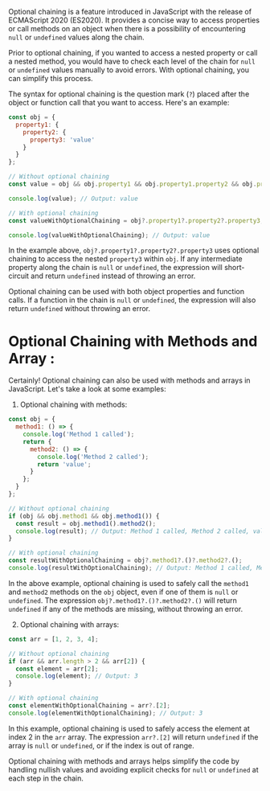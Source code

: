 Optional chaining is a feature introduced in JavaScript with the release of ECMAScript 2020 (ES2020). It provides a concise way to access properties or call methods on an object when there is a possibility of encountering `null` or `undefined` values along the chain.

Prior to optional chaining, if you wanted to access a nested property or call a nested method, you would have to check each level of the chain for `null` or `undefined` values manually to avoid errors. With optional chaining, you can simplify this process.

The syntax for optional chaining is the question mark (`?`) placed after the object or function call that you want to access. Here's an example:

```javascript
const obj = {
  property1: {
    property2: {
      property3: 'value'
    }
  }
};

// Without optional chaining
const value = obj && obj.property1 && obj.property1.property2 && obj.property1.property2.property3;

console.log(value); // Output: value

// With optional chaining
const valueWithOptionalChaining = obj?.property1?.property2?.property3;

console.log(valueWithOptionalChaining); // Output: value
```

In the example above, `obj?.property1?.property2?.property3` uses optional chaining to access the nested `property3` within `obj`. If any intermediate property along the chain is `null` or `undefined`, the expression will short-circuit and return `undefined` instead of throwing an error.

Optional chaining can be used with both object properties and function calls. If a function in the chain is `null` or `undefined`, the expression will also return `undefined` without throwing an error.



# Optional Chaining with Methods and Array :
Certainly! Optional chaining can also be used with methods and arrays in JavaScript. Let's take a look at some examples:

1. Optional chaining with methods:
```javascript
const obj = {
  method1: () => {
    console.log('Method 1 called');
    return {
      method2: () => {
        console.log('Method 2 called');
        return 'value';
      }
    };
  }
};

// Without optional chaining
if (obj && obj.method1 && obj.method1()) {
  const result = obj.method1().method2();
  console.log(result); // Output: Method 1 called, Method 2 called, value
}

// With optional chaining
const resultWithOptionalChaining = obj?.method1?.()?.method2?.();
console.log(resultWithOptionalChaining); // Output: Method 1 called, Method 2 called, value
```
In the above example, optional chaining is used to safely call the `method1` and `method2` methods on the `obj` object, even if one of them is `null` or `undefined`. The expression `obj?.method1?.()?.method2?.()` will return `undefined` if any of the methods are missing, without throwing an error.

2. Optional chaining with arrays:
```javascript
const arr = [1, 2, 3, 4];

// Without optional chaining
if (arr && arr.length > 2 && arr[2]) {
  const element = arr[2];
  console.log(element); // Output: 3
}

// With optional chaining
const elementWithOptionalChaining = arr?.[2];
console.log(elementWithOptionalChaining); // Output: 3
```
In this example, optional chaining is used to safely access the element at index 2 in the `arr` array. The expression `arr?.[2]` will return `undefined` if the array is `null` or `undefined`, or if the index is out of range.

Optional chaining with methods and arrays helps simplify the code by handling nullish values and avoiding explicit checks for `null` or `undefined` at each step in the chain.